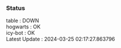 ### Status


table : DOWN  
hogwarts : OK  
icy-bot : OK  
Latest Update : 2024-03-25 02:17:27.863796
